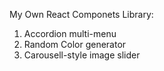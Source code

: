 My Own React Componets Library:
1. Accordion multi-menu
2. Random Color generator
3. Carousell-style image slider

